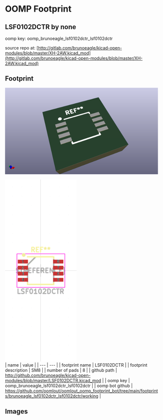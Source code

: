 # OOMP Footprint  
## LSF0102DCTR  by none  
  
oomp key: oomp_brunoeagle_lsf0102dctr_lsf0102dctr  
  
source repo at: [http://gitlab.com/brunoeagle/kicad-open-modules/blob/master/XH-2AW.kicad_mod](http://gitlab.com/brunoeagle/kicad-open-modules/blob/master/XH-2AW.kicad_mod)  
## Footprint  
  
[![working_kicad_pcb_3d.png](working_kicad_pcb_3d_600.png)](working_kicad_pcb_3d.png)  
  
[![working.png](working_600.png)](working.png)  
| name | value | 
| --- | --- | 
| footprint name | LSF0102DCTR | 
| footprint description | SM8 | 
| number of pads | 8 | 
| github path | http://github.com/brunoeagle/kicad-open-modules/blob/master/LSF0102DCTR.kicad_mod | 
| oomp key | oomp_brunoeagle_lsf0102dctr_lsf0102dctr | 
| oomp bot github | https://github.com/oomlout/oomlout_oomp_footprint_bot/tree/main/footprints/brunoeagle_lsf0102dctr_lsf0102dctr/working | 
## Images  
